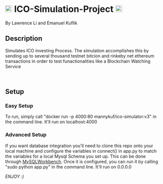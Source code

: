 <h1><img src="https://en.bitcoin.it/w/images/en/2/29/BC_Logo_.png" height="22px"> ICO-Simulation-Project <img src="http://introtocrypto.com/wp-content/uploads/2017/08/ether@2x.png" height="22px" padding></h1>
By Lawrence Li and Emanuel Kuflik

<br/>

## Description
Simulates ICO investing Process. The simulation accomplishes this by sending up to several thousand testnet bitcion and rinkeby net ethereum transactions in order to test funactionalities like a Blockchain Watching Service

<br/>

## Setup

### Easy Setup
To run, simply call "docker run -p 4000:80 mannykuf/ico-simulator:v3" in the command line. It'll run on localhost:4000

### Advanced Setup
If you want database integration you'll need to clone this repo onto your local machine and configure the variables in connect() in app.py to match the variables for a local Mysql Schema you set up. This can be done through [MySQLWorkbench](https://dev.mysql.com/downloads/workbench/?utm_source=tuicool).
Once it is configured, you can run it by calling "sudo python app.py" in the command line. It'll run on 0.0.0.0


<i> ENJOY :) </i>
